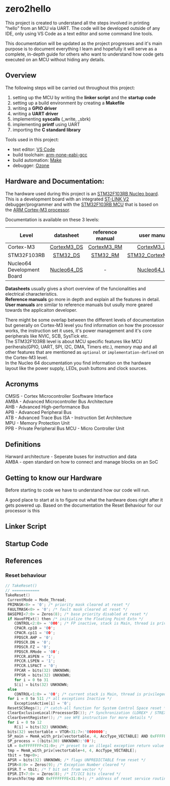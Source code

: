# zero2hello

This project is created to understand all the steps involved in printing "hello" from an MCU via UART.
The code will be developed outside of any IDE, only using VS Code as a text editor and some command line tools.

This documentation will be updated as the project progresses and it's main purpose is to document everything I learn and hopefully it will serve as a complete, in-depth guide for others who want to understand how code gets executed on an MCU without hiding any details.

## Overview

The following steps will be carried out throughout this project:

1. setting up the MCU by writing the **linker script** and the **startup code**
2. setting up a build environment by creating a **Makefile**
3. writing a **GPIO driver**
4. writing a **UART driver**
5. implementing **syscalls** (\_write, \_sbrk)
6. implementing **printf** using UART
7. importing the **C standard library**

Tools used in this project:

- text editor: [VS Code](https://code.visualstudio.com/download)
- build toolchain: [arm-none-eabi-gcc](https://developer.arm.com/downloads/-/gnu-rm)
- build automation: [Make](https://www.gnu.org/software/make/)
- debugger: [Ozone](https://www.segger.com/products/development-tools/ozone-j-link-debugger/)

## Hardware and Documentation:

The hardware used during this project is an [STM32F103RB Nucleo board](https://www.st.com/en/evaluation-tools/nucleo-f103rb.html). This is a development board with an integrated [ST-LINK V2](https://www.st.com/en/development-tools/st-link-v2.html) debugger/programmer and with the [STM32F103RB MCU](https://www.st.com/en/microcontrollers-microprocessors/stm32f103rb.html) that is based on the [ARM Cortex-M3 processor](https://developer.arm.com/Processors/Cortex-M3).

Documentation is available on these 3 levels:

| Level                      |                                          datasheet                                          |                                                                                    reference manual                                                                                    |                                                                         user manual                                                                          |
| -------------------------- | :-----------------------------------------------------------------------------------------: | :------------------------------------------------------------------------------------------------------------------------------------------------------------------------------------: | :----------------------------------------------------------------------------------------------------------------------------------------------------------: |
| Cortex-M3                  | [CortexM3_DS](https://documentation-service.arm.com/static/62053c120ca305732a3a5c14?token=) |                                              [CortexM3_RM](https://documentation-service.arm.com/static/5e8e107f88295d1e18d34714?token=)                                               |                                 [CortexM3_UM](https://documentation-service.arm.com/static/5ea823e69931941038df1af5?token=)                                  |
| STM32F103RB                |            [STM32_DS](https://www.st.com/resource/en/datasheet/stm32f103rb.pdf)             | [STM32_RM](https://www.st.com/resource/en/reference_manual/rm0008-stm32f101xx-stm32f102xx-stm32f103xx-stm32f105xx-and-stm32f107xx-advanced-armbased-32bit-mcus-stmicroelectronics.pdf) | [STM32_CortexM3_UM](https://www.st.com/resource/en/programming_manual/pm0056-stm32f10xxx20xxx21xxxl1xxxx-cortexm3-programming-manual-stmicroelectronics.pdf) |
| Nucleo64 Development Board |         [Nucleo64_DS](https://www.st.com/resource/en/data_brief/nucleo-f103rb.pdf)          |                                                                                           -                                                                                            |                     [Nucleo64_UM](https://www.st.com/resource/en/user_manual/um1724-stm32-nucleo64-boards-mb1136-stmicroelectronics.pdf)                     |

**Datasheets** usually gives a short overview of the funcionalities and electrical characteristics.  
**Reference manuals** go more in depth and explain all the features in detail.  
**User manuals** are similar to reference manuals but usully more geared towards the applicaiton developer.

There might be some overlap between the different levels of documentation but generally on Cortex-M3 level you find information on how the processor works, the instruction set it uses, it's power management and it's core peripherals like NVIC, SCB, SysTick etc.  
The STM32F103RB level is about MCU specific features like MCU periherals(GPIO, UART, SPI, I2C, DMA, Timers etc.), memory map and all other features that are mentioned as `optional` or `implementation-defined` on the Cortex-M3 level.  
In the Nucleo 64 documentation you find information on the hardware layout like the power supply, LEDs, push buttons and clock sources.

## Acronyms

CMSIS - Cortex Microcontroller Sosftware Interface  
AMBA - Advanced Microcontroller Bus Architecture  
AHB - Advanced High-performance Bus  
APB - Advanced Peripheral Bus  
ATB - Advanced Trace Bus
ISA - Instruction Set Architecture  
MPU - Memory Protection Unit  
PPB - Private Peripheral Bus
MCU - Micro Controller Unit

## Definitions

Harward architecture - Seperate buses for instruction and data  
AMBA - open standard on how to connect and manage blocks on an SoC

## Getting to know our Hardware

Before starting to code we have to understand how our code will run.

A good place to start at is to figure out what the hardware does right after it gets powered up. Based on the documentation the Reset Behaviour for our processor is this

## Linker Script

## Startup Code

## References

### Reset behaviour

```c
// TakeReset()
// ============
TakeReset()
 CurrentMode = Mode_Thread;
 PRIMASK<0> = '0'; /* priority mask cleared at reset */
 FAULTMASK<0> = '0'; /* fault mask cleared at reset */
 BASEPRI<7:0> = Zeros(8); /* base priority disabled at reset */
 if HaveFPExt() then /* initialize the Floating Point Extn */
    CONTROL<2:0> = '000'; /* FP inactive, stack is Main, thread is privileged */
    CPACR.cp10 = '00';
    CPACR.cp11 = '00';
    FPDSCR.AHP = '0';
    FPDSCR.DN = '0';
    FPDSCR.FZ = '0';
    FPDSCR.RMode = '00';
    FPCCR.ASPEN = '1';
    FPCCR.LSPEN = '1';
    FPCCR.LSPACT = '0';
    FPCAR = bits(32) UNKNOWN;
    FPFSR = bits(32) UNKNOWN;
    for i = 0 to 31
    S[i] = bits(32) UNKNOWN;
 else
    CONTROL<1:0> = '00'; /* current stack is Main, thread is privileged */
 for i = 0 to 511 /* all exceptions Inactive */
    ExceptionActive[i] = '0';
 ResetSCSRegs(); /* catch-all function for System Control Space reset */
 ClearExclusiveLocal(ProcessorID()); /* Synchronization (LDREX* / STREX*) monitor support */
 ClearEventRegister(); /* see WFE instruction for more details */
 for i = 0 to 12
    R[i] = bits(32) UNKNOWN;
 bits(32) vectortable = VTOR<31:7>:'0000000';
 SP_main = MemA_with_priv[vectortable, 4, AccType_VECTABLE] AND 0xFFFFFFFC<31:0>;
 SP_process = ((bits(30) UNKNOWN):'00');
 LR = 0xFFFFFFFF<31:0>; /* preset to an illegal exception return value */
 tmp = MemA_with_priv[vectortable+4, 4, AccType_VECTABLE];
 tbit = tmp<0>;
 APSR = bits(32) UNKNOWN; /* flags UNPREDICTABLE from reset */
 IPSR<8:0> = Zeros(9); /* Exception Number cleared */
 EPSR.T = tbit; /* T bit set from vector */
 EPSR.IT<7:0> = Zeros(8); /* IT/ICI bits cleared */
 BranchTo(tmp AND 0xFFFFFFFE<31:0>); /* address of reset service routine *

```
